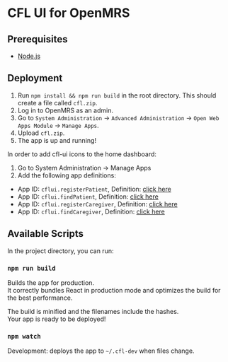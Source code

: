 # CFL UI for OpenMRS

## Prerequisites
* [Node.js](https://nodejs.org/en/)

## Deployment
1. Run `npm install && npm run build` in the root directory. This should create a file called `cfl.zip`.
2. Log in to OpenMRS as an admin.
3. Go to `System Administration` -> `Advanced Administration` -> `Open Web Apps Module` -> `Manage Apps`.
4. Upload `cfl.zip`.
5. The app is up and running!

In order to add cfl-ui icons to the home dashboard:
1. Go to System Administration -> Manage Apps
2. Add the following app definitions:
* App ID: `cflui.registerPatient`, Definition: [click here](public/app/registerPatient.json)
* App ID: `cflui.findPatient`, Definition: [click here](public/app/findPatient.json)
* App ID: `cflui.registerCaregiver`, Definition: [click here](public/app/registerCaregiver.json)
* App ID: `cflui.findCaregiver`, Definition: [click here](public/app/findCaregiver.json)

## Available Scripts

In the project directory, you can run:

### `npm run build`

Builds the app for production.\
It correctly bundles React in production mode and optimizes the build for the best performance.

The build is minified and the filenames include the hashes.\
Your app is ready to be deployed!
### `npm watch`

Development: deploys the app to `~/.cfl-dev` when files change. 
